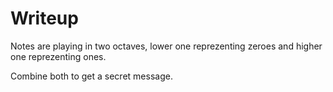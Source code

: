 # Writeup

Notes are playing in two octaves, lower one reprezenting zeroes and higher one reprezenting ones.

Combine both to get a secret message.